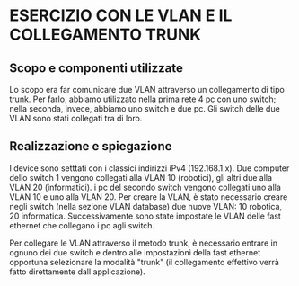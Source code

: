 # ESERCIZIO CON LE VLAN E IL COLLEGAMENTO TRUNK

## Scopo e componenti utilizzate
Lo scopo era far comunicare due VLAN attraverso un collegamento di tipo trunk.
Per farlo, abbiamo utilizzato nella prima rete 4 pc con uno switch; nella seconda, invece, abbiamo uno switch e due pc.
Gli switch delle due VLAN sono stati collegati tra di loro.

## Realizzazione e spiegazione
I device sono setttati con i classici indirizzi iPv4 (192.168.1.x).
Due computer dello switch 1 vengono collegati alla VLAN 10 (robotici), gli altri due alla VLAN 20 (informatici). i pc del secondo switch vengono collegati uno alla VLAN 10 e uno alla VLAN 20.
Per creare la VLAN, è stato necessario creare negli switch (nella sezione VLAN database) due nuove VLAN: 10 robotica, 20 informatica. Successivamente sono state impostate le VLAN delle fast ethernet che collegano i pc agli switch.

Per collegare le VLAN attraverso il metodo trunk, è necessario entrare in ognuno dei due switch e dentro alle impostazioni della fast ethernet opportuna selezionare la modalità "trunk" (il collegamento effettivo verrà fatto direttamente dall'applicazione).
